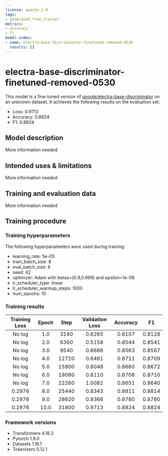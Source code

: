 ```yaml
---
license: apache-2.0
tags:
- generated_from_trainer
metrics:
- accuracy
- f1
model-index:
- name: electra-base-discriminator-finetuned-removed-0530
  results: []
---
```


<!-- This model card has been generated automatically according to the information the Trainer had access to. You
should probably proofread and complete it, then remove this comment. -->

# electra-base-discriminator-finetuned-removed-0530

This model is a fine-tuned version of [google/electra-base-discriminator](https://huggingface.co/google/electra-base-discriminator) on an unknown dataset.
It achieves the following results on the evaluation set:
- Loss: 0.9713
- Accuracy: 0.8824
- F1: 0.8824

## Model description

More information needed

## Intended uses & limitations

More information needed

## Training and evaluation data

More information needed

## Training procedure

### Training hyperparameters

The following hyperparameters were used during training:
- learning_rate: 5e-05
- train_batch_size: 8
- eval_batch_size: 8
- seed: 42
- optimizer: Adam with betas=(0.9,0.999) and epsilon=1e-08
- lr_scheduler_type: linear
- lr_scheduler_warmup_steps: 1000
- num_epochs: 10

### Training results

| Training Loss | Epoch | Step  | Validation Loss | Accuracy | F1     |
|:-------------:|:-----:|:-----:|:---------------:|:--------:|:------:|
| No log        | 1.0   | 3180  | 0.6265          | 0.8107   | 0.8128 |
| No log        | 2.0   | 6360  | 0.5158          | 0.8544   | 0.8541 |
| No log        | 3.0   | 9540  | 0.6686          | 0.8563   | 0.8567 |
| No log        | 4.0   | 12720 | 0.6491          | 0.8711   | 0.8709 |
| No log        | 5.0   | 15900 | 0.8048          | 0.8660   | 0.8672 |
| No log        | 6.0   | 19080 | 0.8110          | 0.8708   | 0.8710 |
| No log        | 7.0   | 22260 | 1.0082          | 0.8651   | 0.8640 |
| 0.2976        | 8.0   | 25440 | 0.8343          | 0.8811   | 0.8814 |
| 0.2976        | 9.0   | 28620 | 0.9366          | 0.8780   | 0.8780 |
| 0.2976        | 10.0  | 31800 | 0.9713          | 0.8824   | 0.8824 |


### Framework versions

- Transformers 4.19.2
- Pytorch 1.9.0
- Datasets 1.16.1
- Tokenizers 0.12.1
